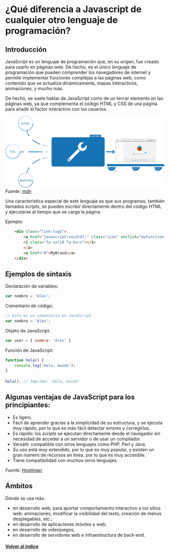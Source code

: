 # ¿Qué diferencia a Javascript de cualquier otro lenguaje de programación?

## Introducción

JavaScript es un lenguaje de programación que, en su origen, fue creado para usarlo en páginas web. De hecho, es el único lenguaje de programación que pueden comprender los navegadores de internet y permite implementar funciones complejas a las páginas web, como contenido que se actualiza dinámicamente, mapas interactivos, animaciones, y mucho más.

De hecho, se suele hablar de JavaScript como de un tercer elemento en las páginas web, ya que complementa el código HTML y CSS de una página para añadir el factor interactivo con los usuarios.

![alt text](image.png)
*Fuente: [mdn](https://developer.mozilla.org/en-US/docs/Learn/JavaScript/First_steps/What_is_JavaScript)*


Una característica especial de este lenguaje es que sus programas, también llamados *scripts*, se pueden escribir directamente dentro del código HTML y ejecutarse al tiempo que se carga la página.

Ejemplo:
```html
    <div class="link-logo">
        <a href="javascript:void(0);" class="icon" onclick="myFunction()">
        <i class="fa-solid fa-bars"></i>
        </a>
        <a href="#">MyBrand</a>
    </div>
```


## Ejemplos de sintaxis

Declaración de variables:

```JavaScript
var nombre = 'Alex';
```

Comentario de código:

```JavaScript
// Esto es un comentario en JavaScript
var nombre = 'Alex';
```

Objeto de JavaScript:
```JavaScript
var user = { nombre: 'Alex' }
```

Función de JavaScript:

```JavaScript
function hola() {
    console.log('Hola, mundo');
}

hola(); // Imprime: 'Hola, mundo'
```

## Algunas ventajas de JavaScript para los principiantes:

- Es ligero.
- Fácil de aprender gracias a la simplicidad de su estructura, y se ejecuta muy rápido, por lo que es más fácil detectar errores y corregirlos.
- Es rápido: los *scripts* se ejecutan directamente desde el navegador sin necesidad de acceder a un servidor o de usar un compilador.
- Versátil: compatible con otros lenguajes como PHP, Perl y Java.
- Su uso está muy extendido, por lo que es muy popular, y existen un gran número de recursos en línea, por lo que es muy accesible.
- Tiene compatibilidad con muchos otros lenguajes.


*Fuente: [Hostinger](https://www.hostinger.com/tutorials/what-is-javascript#What_Is_JavaScript)*


## Ámbitos

Dónde se usa más:

- en desarrollo web, para aportar comportamiento interactivo a los sitios web: animaciones, modificar la visibilidad del texto, creación de menús desplegables, etc.;
- en desarrollo de aplicaciones móviles y web;
- en desarrollo de videojuegos;
- en desarrollo de servidores web e infraestructura de back-end.



#### [Volver al índice](0.%20Checkpoint_7.md)
